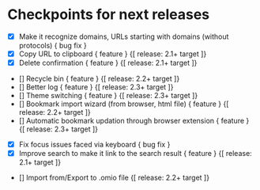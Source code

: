# Checkpoints for next releases

- [x] Make it recognize domains, URLs starting with domains (without protocols) { bug fix }
- [x] Copy URL to clipboard { feature } {[ release: 2.1+ target ]}
- [x] Delete confirmation { feature } {[ release: 2.1+ target ]}
- [] Recycle bin { feature } {[ release: 2.2+ target ]}
- [] Better log { feature } {[ release: 2.3+ target ]}
- [] Theme switching { feature } {[ release: 2.3+ target ]}
- [] Bookmark import wizard (from browser, html file) { feature } {[ release: 2.2+ target ]}
- [] Automatic bookmark updation through browser extension { feature } {[ release: 2.3+ target ]}
- [x] Fix focus issues faced via keyboard { bug fix }
- [x] Improve search to make it link to the search result { feature } {[ release: 2.1+ target ]}
- [] Import from/Export to .omio file {[ release: 2.2+ target ]}

